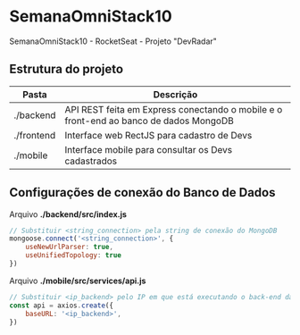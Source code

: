 # SemanaOmniStack10
SemanaOmniStack10 - RocketSeat - Projeto "DevRadar"

## Estrutura do projeto

| Pasta | Descrição |
| ----------- | ----------- |
| ./backend | API REST feita em Express conectando o mobile e o front-end ao banco de dados MongoDB |
| ./frontend | Interface web RectJS para cadastro de Devs |
| ./mobile | Interface mobile para consultar os Devs cadastrados |

## Configurações de conexão do Banco de Dados

Arquivo **./backend/src/index.js**

```javascript
// Substituir <string_connection> pela string de conexão do MongoDB
mongoose.connect('<string_connection>', {
	useNewUrlParser: true,
	useUnifiedTopology: true
})
```

Arquivo **./mobile/src/services/api.js**

```javascript
// Substituir <ip_backend> pelo IP em que está executando o back-end da aplicação
const api = axios.create({
	baseURL: '<ip_backend>',
})
```